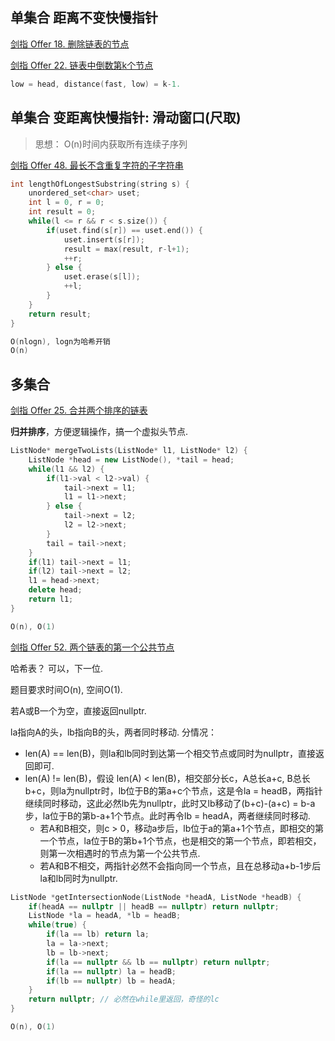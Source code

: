 ## 单集合 距离不变快慢指针

[剑指 Offer 18. 删除链表的节点](https://leetcode-cn.com/problems/shan-chu-lian-biao-de-jie-dian-lcof/)

[剑指 Offer 22. 链表中倒数第k个节点](https://leetcode-cn.com/problems/lian-biao-zhong-dao-shu-di-kge-jie-dian-lcof/)
```C++
low = head, distance(fast, low) = k-1. 
```

## 单集合 变距离快慢指针: 滑动窗口(尺取)

> 思想： O(n)时间内获取所有连续子序列

[剑指 Offer 48. 最长不含重复字符的子字符串](https://leetcode-cn.com/problems/zui-chang-bu-han-zhong-fu-zi-fu-de-zi-zi-fu-chuan-lcof/)


```C++
int lengthOfLongestSubstring(string s) {
    unordered_set<char> uset;
    int l = 0, r = 0;
    int result = 0;
    while(l <= r && r < s.size()) {
        if(uset.find(s[r]) == uset.end()) {
            uset.insert(s[r]);
            result = max(result, r-l+1);
            ++r;
        } else {
            uset.erase(s[l]);
            ++l;
        }
    }
    return result;
}

O(nlogn), logn为哈希开销
O(n)
```

## 多集合 

[剑指 Offer 25. 合并两个排序的链表](https://leetcode-cn.com/problems/he-bing-liang-ge-pai-xu-de-lian-biao-lcof/)

**归并排序**，方便逻辑操作，搞一个虚拟头节点.

```C++
ListNode* mergeTwoLists(ListNode* l1, ListNode* l2) {
    ListNode *head = new ListNode(), *tail = head;
    while(l1 && l2) {
        if(l1->val < l2->val) {
            tail->next = l1;
            l1 = l1->next;
        } else {
            tail->next = l2;
            l2 = l2->next;
        }
        tail = tail->next;
    }
    if(l1) tail->next = l1;
    if(l2) tail->next = l2;
    l1 = head->next;
    delete head;
    return l1;
}

O(n), O(1)
```

[剑指 Offer 52. 两个链表的第一个公共节点](https://leetcode-cn.com/problems/liang-ge-lian-biao-de-di-yi-ge-gong-gong-jie-dian-lcof/)

哈希表？ 可以，下一位.

题目要求时间O(n), 空间O(1).

若A或B一个为空，直接返回nullptr.

la指向A的头，lb指向B的头，两者同时移动. 分情况：

* len(A) == len(B)，则la和lb同时到达第一个相交节点或同时为nullptr，直接返回即可.
* len(A) != len(B)，假设 len(A) < len(B)，相交部分长c，A总长a+c, B总长b+c，则la为nullptr时，lb位于B的第a+c个节点，这是令la = headB，两指针继续同时移动，这此必然lb先为nullptr，此时又lb移动了(b+c)-(a+c) = b-a步，la位于B的第b-a+1个节点。此时再令lb = headA，两者继续同时移动. 
    * 若A和B相交，则c > 0，移动a步后，lb位于a的第a+1个节点，即相交的第一个节点，la位于B的第b+1个节点，也是相交的第一个节点，即若相交，则第一次相遇时的节点为第一个公共节点.
    * 若A和B不相交，两指针必然不会指向同一个节点，且在总移动a+b-1步后la和lb同时为nullptr.
 
```C++
ListNode *getIntersectionNode(ListNode *headA, ListNode *headB) {
    if(headA == nullptr || headB == nullptr) return nullptr;
    ListNode *la = headA, *lb = headB;
    while(true) {
        if(la == lb) return la;
        la = la->next;
        lb = lb->next;
        if(la == nullptr && lb == nullptr) return nullptr;
        if(la == nullptr) la = headB;
        if(lb == nullptr) lb = headA;
    }
    return nullptr; // 必然在while里返回，奇怪的lc
}

O(n), O(1)
```
